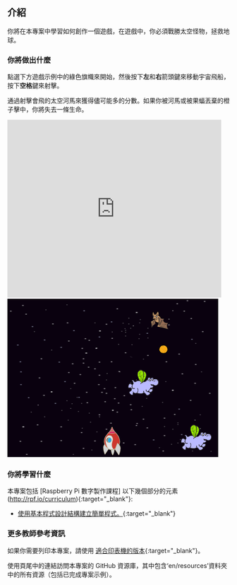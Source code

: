 ## 介紹

你將在本專案中學習如何創作一個遊戲，在遊戲中，你必須戰勝太空怪物，拯救地球。

### 你將做出什麼

點選下方遊戲示例中的綠色旗幟來開始，然後按下**左**和**右**箭頭鍵來移動宇宙飛船，按下**空格**鍵來射擊。

通過射擊會飛的太空河馬來獲得儘可能多的分數。如果你被河馬或被果蝠丟棄的橙子擊中，你將失去一條生命。

<div class="scratch-preview">
  <iframe allowtransparency="true" width="485" height="402" src="https://scratch.mit.edu/projects/embed/46018140/?autostart=false" frameborder="0"></iframe>
  <img src="images/invaders-final.png">
</div>

### 你將學習什麼

本專案包括 [Raspberry Pi 數字製作課程] 以下幾個部分的元素(http://rpf.io/curriculum){:target="_blank"}:

+ [使用基本程式設計結構建立簡單程式。](https://www.raspberrypi.org/curriculum/programming/creator){:target="_blank"}

### 更多教師參考資訊

如果你需要列印本專案，請使用 [適合印表機的版本](https://projects.raspberrypi.org/en/projects/clone-wars/print){:target="_blank"}。

使用頁尾中的連結訪問本專案的 GitHub 資源庫，其中包含‘en/resources’資料夾中的所有資源（包括已完成專案示例）。
